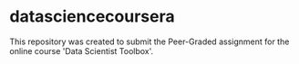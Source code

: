 # datasciencecoursera
This repository was created to submit the Peer-Graded assignment for the online course 'Data Scientist Toolbox'.
